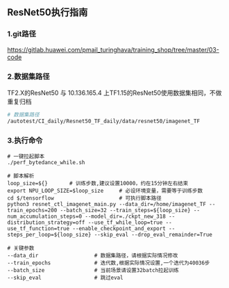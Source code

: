 ## ResNet50执行指南

### 1.git路径

https://gitlab.huawei.com/pmail_turinghava/training_shop/tree/master/03-code

### 2.数据集路径

TF2.X的ResNet50 与 10.136.165.4 上TF1.15的ResNet50使用数据集相同，不做重复归档

```sh
# 数据集路径
/autotest/CI_daily/Resnet50_TF_daily/data/resnet50/imagenet_TF
```

### 3.执行命令

```shell
# 一键拉起脚本
./perf_bytedance_while.sh

# 脚本解析
loop_size=${} 		# 训练步数,建议设置10000，约在15分钟左右结束
export NPU_LOOP_SIZE=$loop_size 	# 必设环境变量，需要等于训练步数
cd $/tensorflow						# 可执行脚本路径
python3 resnet_ctl_imagenet_main.py --data_dir=/home/imagenet_TF --train_epochs=200 --batch_size=32 --train_steps=${loop_size} --num_accumulation_steps=0 --model_dir=./ckpt_new_318 --distribution_strategy=off --use_tf_while_loop=true --use_tf_function=true --enable_checkpoint_and_export --steps_per_loop=${loop_size} --skip_eval --drop_eval_remainder=True

# 关键参数
--data_dir					# 数据集路径，请根据实际情况修改
--train_epochs				# 迭代数,根据实际情况设置,一个迭代为40036步
--batch_size				# 当前场景请设置32batch拉起训练
--skip_eval					# 跳过eval
```



